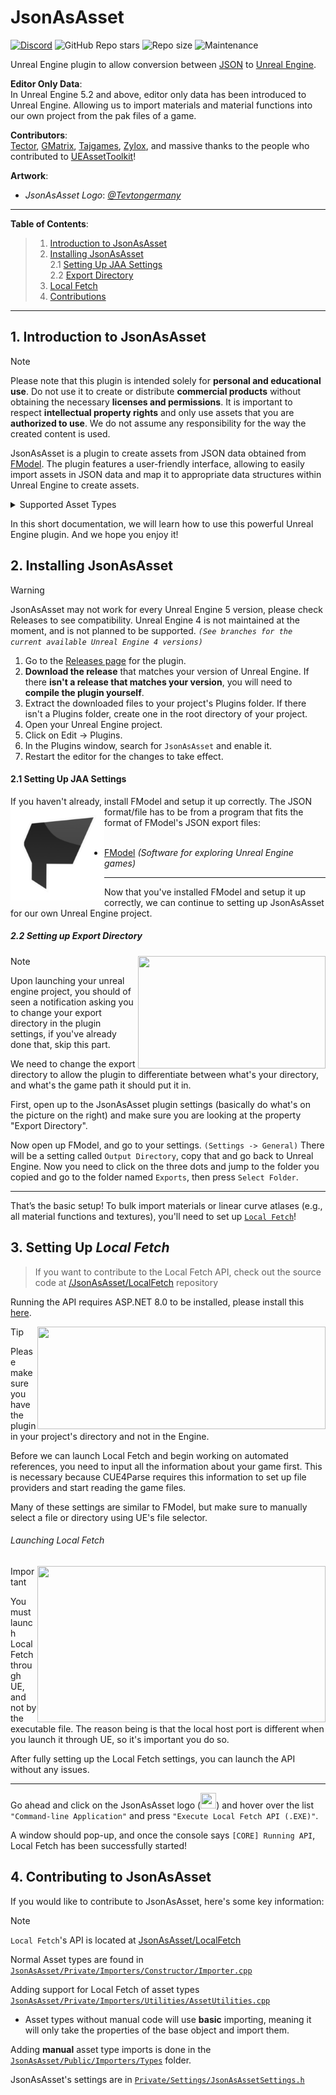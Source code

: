 # JsonAsAsset

[![Discord](https://img.shields.io/badge/Join%20Discord-Collector?color=7289DA&label=JsonAsAsset&logo=discord&logoColor=7289DA&style=for-the-badge)](https://discord.gg/h9s6qpBnUT)
![GitHub Repo stars](https://img.shields.io/github/stars/JsonAsAsset/JsonAsAsset?style=for-the-badge&logo=&color=lightgrey)
![Repo size](https://img.shields.io/github/repo-size/JsonAsAsset/JsonAsAsset?label=total%20size&style=for-the-badge&logo=&color=lightgrey&logoColor=lightgrey)
![Maintenance](https://img.shields.io/maintenance/yes/2025?style=for-the-badge&logo=&color=lightgrey)

Unreal Engine plugin to allow conversion between [JSON](https://www.json.org/json-en.html) to [Unreal Engine](https://www.unrealengine.com/en-US).

**Editor Only Data**:
<br> In Unreal Engine 5.2 and above, editor only data has been introduced to Unreal Engine. Allowing us to import materials and material functions into our own project from the pak files of a game.

**Contributors**:
<br> [Tector](https://github.com/Tectors), [GMatrix](https://github.com/GMatrixGames), [Tajgames](https://github.com/), [Zylox](https://github.com/0xZylox), and massive thanks to the people who contributed to [UEAssetToolkit](https://github.com/Buckminsterfullerene02/UEAssetToolkit-Fixes)!

**Artwork**:
- *JsonAsAsset Logo*: *[@Tevtongermany](https://github.com/Tevtongermany)*

-----------------

**Table of Contents**:
<br> 

> 1. [Introduction to JsonAsAsset](#intro)
> 1. [Installing JsonAsAsset](#install)  
>    2.1 [Setting Up JAA Settings](#setup-jaa)  
>    2.2 [Export Directory](#export-directory)  
> 3. [Local Fetch](#setup-local-fetch)
> 4. [Contributions](#contribute)

-----------------

<a name="intro"></a>
## 1. Introduction to JsonAsAsset
> [!NOTE]
> Please note that this plugin is intended solely for **personal and educational use**. Do not use it to create or distribute **commercial products** without obtaining the necessary **licenses and permissions**. It is important to respect **intellectual property rights** and only use assets that you are **authorized to use**. We do not assume any responsibility for the way the created content is used.

JsonAsAsset is a plugin to create assets from JSON data obtained from [FModel](https://fmodel.app). The plugin features a user-friendly interface, allowing to easily import assets in JSON data and map it to appropriate data structures within Unreal Engine to create assets.

<details>
  <summary>Supported Asset Types</summary>

###### Materials
 - Material
 - MaterialFunction
 - MaterialParameterCollection
 - PhysicalMaterial
 - SubsurfaceProfile
     
###### Curve Asset Types
 - CurveFloat
 - CurveTable
 - CurveVector
 - CurveLinearColor
 - CurveLinearColorAtlas

###### Skeleton/Animation Asset Types
 - SkeletalMeshLODSettings
 - Animation (curves, sync markers)

###### Sound Asset Types
 - SoundAttenuation
 - SoundConcurrency
 - ReverbEffect

###### Data Asset Types
- DataAsset
- DataTable

</details>

In this short documentation, we will learn how to use this powerful Unreal Engine plugin. And we hope you enjoy it!

<a name="install"></a>
## 2. Installing JsonAsAsset
> [!WARNING]
> JsonAsAsset may not work for every Unreal Engine 5 version, please check Releases to see compatibility. Unreal Engine 4 is not maintained at the moment, and is not planned to be supported.
> *`(See branches for the current available Unreal Engine 4 versions)`*

1. Go to the [Releases page](/../../releases) for the plugin.
2. **Download the release** that matches your version of Unreal Engine. If there **isn't a release that matches your version**, you will need to **compile the plugin yourself**.
3. Extract the downloaded files to your project's Plugins folder. If there isn't a Plugins folder, create one in the root directory of your project.
4. Open your Unreal Engine project.
5. Click on Edit -> Plugins.
6. In the Plugins window, search for `JsonAsAsset` and enable it.
7. Restart the editor for the changes to take effect.

<a name="setup-jaa"></a>
#### 2.1 Setting Up JAA Settings
If you haven't already, install FModel and setup it up correctly.
<img align="left" width="150" height="150" src="./Resources/FModelLogo.png?raw=true">
The JSON format/file has to be from a program that fits the format of FModel's JSON export files:
<br><br>

- [FModel](https://fmodel.app) *(Software for exploring Unreal Engine games)*

-------------------

Now that you've installed FModel and setup it up correctly, we can continue to setting up JsonAsAsset for our own Unreal Engine project.

<a name="export-directory"></a>
##### 2.2 Setting up Export Directory
<img align="right" width="300" height="180" src=https://github.com/JsonAsAsset/JsonAsAsset/assets/73559984/aad4e86a-6f0b-4e66-aef1-13d30d8215de)>

> [!NOTE]
> Upon launching your unreal engine project, you should of seen a notification asking you to change your export directory in the plugin settings, if you've already done that, skip this part.

We need to change the export directory to allow the plugin to differentiate between what's your directory, and what's the game path it should put it in.

First, open up to the JsonAsAsset plugin settings (basically do what's on the picture on the right) and make sure you are looking at the property "Export Directory".

Now open up FModel, and go to your settings. `(Settings -> General)` There will be a setting called `Output Directory`, copy that and go back to Unreal Engine. Now you need to click on the three dots and jump to the folder you copied and go to the folder named `Exports`, then press `Select Folder`.

-------------------

That’s the basic setup! To bulk import materials or linear curve atlases (e.g., all material functions and textures), you'll need to set up [`Local Fetch`](#setup-local-fetch)!

<a name="setup-local-fetch"></a>
## 3. Setting Up *Local Fetch*
> If you want to contribute to the Local Fetch API, check out the source code at [/JsonAsAsset/LocalFetch](https://github.com/JsonAsAsset/LocalFetch) repository

Running the API requires ASP.NET 8.0 to be installed, please install this [here](https://dotnet.microsoft.com/en-us/download/dotnet/thank-you/runtime-aspnetcore-8.0.1-windows-x64-installer).

<img align="right" width="461.5" height="164" src=https://github.com/JsonAsAsset/JsonAsAsset/assets/73559984/cddf0ea7-2499-4b39-a7af-e6f27ec5148e>

> [!TIP]
> Please make sure you have the plugin in your project's directory and not in the Engine.

Before we can launch Local Fetch and begin working on automated references, you need to input all the information about your game first. This is necessary because CUE4Parse requires this information to set up file providers and start reading the game files.

Many of these settings are similar to FModel, but make sure to manually select a file or directory using UE's file selector.

###### Launching Local Fetch
<img align="right" width="461.5" height="250" src=https://github.com/JsonAsAsset/JsonAsAsset/assets/73559984/4688482d-0854-4a62-83cf-fc055d657284>

> [!IMPORTANT]
> You must launch Local Fetch through UE, and not by the executable file. The reason being is that the local host port is different when you launch it through UE, so it's important you do so.

After fully setting up the Local Fetch settings, you can launch the API without any issues.

-------------------

Go ahead and click on the JsonAsAsset logo (<img width="25" height="25" src=https://github.com/JsonAsAsset/JsonAsAsset/assets/73559984/b90ab71f-d9ac-4349-96eb-620aadf7812f>) and hover over the list `"Command-line Application"` and press `"Execute Local Fetch API (.EXE)"`.

A window should pop-up, and once the console says `[CORE] Running API`, Local Fetch has been successfully started!

<a name="contribute"></a>
## 4. Contributing to JsonAsAsset

If you would like to contribute to JsonAsAsset, here's some key information:

> [!NOTE]
>
> `Local Fetch`'s API is located at [JsonAsAsset/LocalFetch](https://github.com/JsonAsAsset/LocalFetch)
> 
> Normal Asset types are found in [`JsonAsAsset/Private/Importers/Constructor/Importer.cpp`](https://github.com/JsonAsAsset/JsonAsAsset/blob/main/Source/JsonAsAsset/Private/Importers/Constructor/Importer.cpp#L51)
> 
> Adding support for Local Fetch of asset types [`JsonAsAsset/Private/Importers/Utilities/AssetUtilities.cpp`](https://github.com/JsonAsAsset/JsonAsAsset/blob/main/Source/JsonAsAsset/Private/Utilities/AssetUtilities.cpp#L28)
>
> + Asset types without manual code will use **basic** importing, meaning it will only take the properties of the base object and import them.
>
> Adding **manual** asset type imports is done in the [`JsonAsAsset/Public/Importers/Types`](https://github.com/JsonAsAsset/JsonAsAsset/tree/main/Source/JsonAsAsset/Public/Importers/Types) folder.
>
> JsonAsAsset's settings are in [`Private/Settings/JsonAsAssetSettings.h`](https://github.com/JsonAsAsset/JsonAsAsset/tree/main/Source/JsonAsAsset/Private/Settings/JsonAsAssetSettings.h)
>
